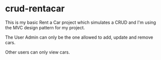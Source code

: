 # crud-rentacar
This is my basic Rent a Car project which simulates a CRUD and I'm using the MVC design pattern for my project.

The User Admin can only be the one allowed to add, update and remove cars.

Other users can only view cars.
